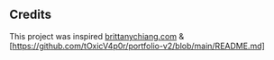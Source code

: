 ## Credits

This project was inspired [brittanychiang.com](https://brittanychiang.com/) & [https://github.com/tOxicV4p0r/portfolio-v2/blob/main/README.md]
